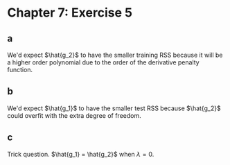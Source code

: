 Chapter 7: Exercise 5
=====================

## a
We'd expect $\hat{g_2}$ to have the smaller training RSS because it will be a 
higher order polynomial due to the order of the derivative penalty function.

## b
We'd expect $\hat{g_1}$ to have the smaller test RSS because $\hat{g_2}$ could
overfit with the extra degree of freedom.

## c
Trick question. $\hat{g_1} = \hat{g_2}$ when $\lambda = 0$.
